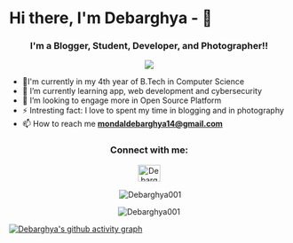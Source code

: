 # Hi there, I'm Debarghya - 👋 #


<h3 align="center"> I'm a Blogger, Student, Developer, and Photographer!! </h3>

<p align="center"> <a href="https://www.only-for-cars.com/"><img src="https://img.shields.io/badge/Check%20Out%20My%20Website-%E2%9C%85-orange"/></a>
</p>


- 🔭I'm currently in my 4th year of B.Tech in Computer Science
- 🌱 I’m currently learning app, web development and cybersecurity
- 👯 I’m looking to engage more in Open Source Platform
- ⚡ Intresting fact: I love to spent my time in blogging and in photography
- 📫 How to reach me **mondaldebarghya14@gmail.com**

<h3 align="center">Connect with me:</h3>
<p align="center">
<a href="https://www.linkedin.com/in/debarghya-mondal-314a361b4/"><img align="center" src="https://raw.githubusercontent.com/rahuldkjain/github-profile-readme-generator/master/src/images/icons/Social/linked-in-alt.svg" alt="Debarghya Mondal" height="30" width="40" /></a>
</p>
<p align = "center">&nbsp;<img align="center" src="https://github-readme-stats.vercel.app/api?username=Debarghya001&show_icons=true&locale=en" alt="Debarghya001" /></p>

<p align = "center"><img align="center" src="https://github-readme-streak-stats.herokuapp.com/?user=Debarghya001&" alt="Debarghya001" /></p>

[![Debarghya's github activity graph](https://activity-graph.herokuapp.com/graph?username=Debarghya001&bg_color=03111c&color=4c9e95&line=8c00ff&point=3c9fdd&area=true&hide_border=true)](https://github.com/ashutosh00710/github-readme-activity-graph)
